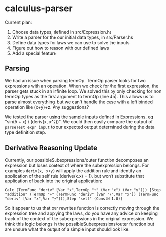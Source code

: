 # calculus-parser

Current plan:
1. Choose data types, defined in src/Expression.hs
2. Write a parser for the our initial data types, in src/Parser.hs
3. Define data types for laws we can use to solve the inputs
4. Figure out how to reason with our defined laws
5. Add a special feature

## Parsing
We had an issue when parsing termOp. TermOp parser looks for two expressions with an operation. When we check for the first expression, the parser gets stuck in an infinite loop. We solved this by only checking for non termOp types as the first argument to termOp (line 45). This allows us to parse almost everything, but we can't handle the case with a left binded operation like (x+y)+z. Any suggestions?

We tested the parser using the sample inputs defined in Expressions, eg "sin(5 + x) / (deriv(x, x^2))". We could then easily compare the output of `parseTest expr input` to our expected output determined during the data type definition step.

## Derivative Reasoning Update

Currently, our possibleSubexpressions/outer function decomposes an expression but loses context of where the subexpression belongs. For examples `deriv(x, x+y)` will apply the addition rule and identify an application of the self rule (derive(x,x) = 1), but won't substitute that application of back into the original application: 

`Calc (TermFunc "deriv" [Var "x",TermOp "+" (Var "x") (Var "y")]) [Step "addition" (TermOp "+" (TermFunc "deriv" [Var "x",Var "x"]) (TermFunc "deriv" [Var "x",Var "y"])),Step "self" (ConstN 1.0)]`

So it appear to us that our rewrites function is correctly moving through the expression tree and applying the laws, do you have any advice on keeping track of the context of the subexpressions in the original expression. We think this logic belongs in the possibleSubexpressions/outer function but are unsure what the output of a simple input should look like.